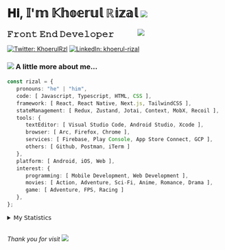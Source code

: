 <h1> 𝐇𝐢, 𝕀'𝕞 𝕂𝕙𝕠𝕖𝕣𝕦𝕝 ℝ𝕚𝕫𝕒𝕝 <img src="https://media.giphy.com/media/mGcNjsfWAjY5AEZNw6/giphy.gif" width="50"></h1>
<img align='right' src="https://media.giphy.com/media/v1.Y2lkPTc5MGI3NjExOWI2ajR2NGJubzBsZHFuaHMwajRrcDNsNXJwOG8yb3F0NjhkNXF4OSZlcD12MV9pbnRlcm5hbF9naWZfYnlfaWQmY3Q9cw/fkZukR450RQ1qnGaq9/giphy.gif" width="200">
<strong style="font-size:20px;">𝙵𝚛𝚘𝚗𝚝 𝙴𝚗𝚍 𝙳𝚎𝚟𝚎𝚕𝚘𝚙𝚎𝚛</strong>
</p></em>

[![Twitter: KhoerulRzl](https://img.shields.io/twitter/follow/KhoerulRzl?style=social)](https://twitter.com/KhoerulRzl)
[![LinkedIn: khoerul-rizal](https://img.shields.io/badge/khoerul--rizal-blue?style=flat-square&logo=Linkedin&logoColor=white&link=https://www.linkedin.com/in/khoerul-rizal/)](https://www.linkedin.com/in/khoerul-rizal/)

### <img src="https://media.giphy.com/media/VgCDAzcKvsR6OM0uWg/giphy.gif" width="50"> A little more about me...

```typescript
const rizal = {
   pronouns: "he" | "him",
   code: [ Javascript, Typescript, HTML, CSS ],
   framework: [ React, React Native, Next.js, TailwindCSS ],
   stateManagement: [ Redux, Zustand, Jotai, Context, MobX, Recoil ],
   tools: {
      textEditor: [ Visual Studio Code, Android Studio, Xcode ],
      browser: [ Arc, Firefox, Chrome ],
      services: [ Firebase, Play Console, App Store Connect, GCP ],
      others: [ Github, Postman, iTerm ]
   },
   platform: [ Android, iOS, Web ],
   interest: {
      programming: [ Mobile Development, Web Development ],
      movies: [ Action, Adventure, Sci-Fi, Anime, Romance, Drama ],
      game: [ Adventure, FPS, Racing ]
   },
};
```

<details>
  <summary>𝖬𝗒 𝖲𝗍𝖺𝗍𝗂𝗌𝗍𝗂𝖼𝗌</summary><br/>
   
<!--START_SECTION:waka-->
![Code Time](http://img.shields.io/badge/Code%20Time-194%20hrs%206%20mins-blue)

![Profile Views](http://img.shields.io/badge/Profile%20Views-1-blue)

**🐱 My GitHub Data** 

> 📦 162.6 kB Used in GitHub's Storage 
 > 
> 🏆 731 Contributions in the Year 2024
 > 
> 💼 Opted to Hire
 > 
> 📜 31 Public Repositories 
 > 
> 🔑 6 Private Repositories 
 > 
**I'm an Early 🐤** 

```text
🌞 Morning                10013 commits       █████████░░░░░░░░░░░░░░░░   34.90 % 
🌆 Daytime                12572 commits       ███████████░░░░░░░░░░░░░░   43.82 % 
🌃 Evening                5974 commits        █████░░░░░░░░░░░░░░░░░░░░   20.82 % 
🌙 Night                  132 commits         ░░░░░░░░░░░░░░░░░░░░░░░░░   00.46 % 
```
📅 **I'm Most Productive on Tuesday** 

```text
Monday                   5746 commits        █████░░░░░░░░░░░░░░░░░░░░   20.03 % 
Tuesday                  6393 commits        ██████░░░░░░░░░░░░░░░░░░░   22.28 % 
Wednesday                4732 commits        ████░░░░░░░░░░░░░░░░░░░░░   16.49 % 
Thursday                 5509 commits        █████░░░░░░░░░░░░░░░░░░░░   19.20 % 
Friday                   4137 commits        ████░░░░░░░░░░░░░░░░░░░░░   14.42 % 
Saturday                 935 commits         █░░░░░░░░░░░░░░░░░░░░░░░░   03.26 % 
Sunday                   1239 commits        █░░░░░░░░░░░░░░░░░░░░░░░░   04.32 % 
```


📊 **This Week I Spent My Time On** 

```text
🕑︎ Time Zone: Asia/Jakarta

💬 Programming Languages: 
Other                    19 hrs 8 mins       ███████████░░░░░░░░░░░░░░   42.83 % 
TypeScript               9 hrs 38 mins       █████░░░░░░░░░░░░░░░░░░░░   21.59 % 
JavaScript               5 hrs 22 mins       ███░░░░░░░░░░░░░░░░░░░░░░   12.03 % 
YAML                     4 hrs 29 mins       ███░░░░░░░░░░░░░░░░░░░░░░   10.07 % 
Figma Design             3 hrs 23 mins       ██░░░░░░░░░░░░░░░░░░░░░░░   07.60 % 

🔥 Editors: 
VS Code                  26 hrs 49 mins      ███████████████░░░░░░░░░░   60.03 % 
Slack                    10 hrs 5 mins       ██████░░░░░░░░░░░░░░░░░░░   22.58 % 
Figma                    3 hrs 23 mins       ██░░░░░░░░░░░░░░░░░░░░░░░   07.60 % 
Terminal                 2 hrs 28 mins       █░░░░░░░░░░░░░░░░░░░░░░░░   05.53 % 
Xcode                    1 hr 26 mins        █░░░░░░░░░░░░░░░░░░░░░░░░   03.22 % 

💻 Operating System: 
Mac                      44 hrs 40 mins      █████████████████████████   100.00 % 
```

**I Mostly Code in JavaScript** 

```text
JavaScript               41 repos            ██████████████████░░░░░░░   71.93 % 
TypeScript               9 repos             ████░░░░░░░░░░░░░░░░░░░░░   15.79 % 
Go                       2 repos             █░░░░░░░░░░░░░░░░░░░░░░░░   03.51 % 
Jupyter Notebook         1 repo              ░░░░░░░░░░░░░░░░░░░░░░░░░   01.75 % 
Java                     1 repo              ░░░░░░░░░░░░░░░░░░░░░░░░░   01.75 % 
```



**Timeline**

![Lines of Code chart](https://raw.githubusercontent.com/khoerulrizal/khoerulrizal/main/assets/bar_graph.png)


 Last Updated on 06/06/2024 00:40:12 UTC
<!--END_SECTION:waka-->
</details>
<br/>

<em>Thank you for visit</em> <img src="https://media.giphy.com/media/v1.Y2lkPTc5MGI3NjExcHdvNm1qZWtjaGw0ZjdwM3Z3NnY2dHlueTVuODBta2FiY20wM2YybSZlcD12MV9pbnRlcm5hbF9naWZfYnlfaWQmY3Q9cw/tV25tpdKqdFa9x81k2/giphy.gif" width="40">
